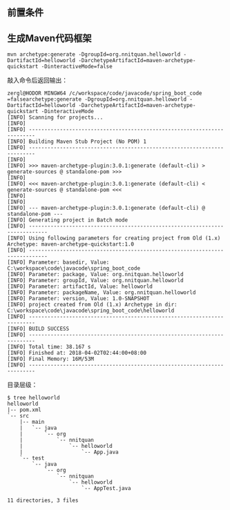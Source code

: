 # 

## 前置条件

## 生成Maven代码框架

    mvn archetype:generate -DgroupId=org.nnitquan.helloworld -DartifactId=helloworld -DarchetypeArtifactId=maven-archetype-quickstart -DinteractiveMode=false

敲入命令后返回输出：

    zergl@HODOR MINGW64 /c/workspace/code/javacode/spring_boot_code
    =falsearchetype:generate -DgroupId=org.nnitquan.helloworld -DartifactId=helloworld -DarchetypeArtifactId=maven-archetype-quickstart -DinteractiveMode
    [INFO] Scanning for projects...
    [INFO]
    [INFO] ------------------------------------------------------------------------
    [INFO] Building Maven Stub Project (No POM) 1
    [INFO] ------------------------------------------------------------------------
    [INFO]
    [INFO] >>> maven-archetype-plugin:3.0.1:generate (default-cli) > generate-sources @ standalone-pom >>>
    [INFO]
    [INFO] <<< maven-archetype-plugin:3.0.1:generate (default-cli) < generate-sources @ standalone-pom <<<
    [INFO]
    [INFO]
    [INFO] --- maven-archetype-plugin:3.0.1:generate (default-cli) @ standalone-pom ---
    [INFO] Generating project in Batch mode
    [INFO] ----------------------------------------------------------------------------
    [INFO] Using following parameters for creating project from Old (1.x) Archetype: maven-archetype-quickstart:1.0
    [INFO] ----------------------------------------------------------------------------
    [INFO] Parameter: basedir, Value: C:\workspace\code\javacode\spring_boot_code
    [INFO] Parameter: package, Value: org.nnitquan.helloworld
    [INFO] Parameter: groupId, Value: org.nnitquan.helloworld
    [INFO] Parameter: artifactId, Value: helloworld
    [INFO] Parameter: packageName, Value: org.nnitquan.helloworld
    [INFO] Parameter: version, Value: 1.0-SNAPSHOT
    [INFO] project created from Old (1.x) Archetype in dir: C:\workspace\code\javacode\spring_boot_code\helloworld
    [INFO] ------------------------------------------------------------------------
    [INFO] BUILD SUCCESS
    [INFO] ------------------------------------------------------------------------
    [INFO] Total time: 38.167 s
    [INFO] Finished at: 2018-04-02T02:44:00+08:00
    [INFO] Final Memory: 16M/53M
    [INFO] ------------------------------------------------------------------------

目录层级：

    $ tree helloworld
    helloworld
    |-- pom.xml
    `-- src
        |-- main
        |   `-- java
        |       `-- org
        |           `-- nnitquan
        |               `-- helloworld
        |                   `-- App.java
        `-- test
            `-- java
                `-- org
                    `-- nnitquan
                        `-- helloworld
                            `-- AppTest.java
    
    11 directories, 3 files

